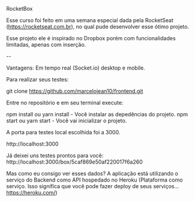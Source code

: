 RocketBox

Esse curso foi feito em uma semana especial dada pela RocketSeat (https://rocketseat.com.br), no qual pude desenvolver esse ótimo projeto.


Esse projeto ele é inspirado no Dropbox porém com funcionalidades limitadas, apenas com inserção.

--

Vantagens:
Em tempo real (Socket.io) desktop e mobile.


Para realizar seus testes:

git clone https://github.com/marcelojean10/frontend.git

Entre no repositório e em seu terminal execute:


npm install ou yarn install - Você instalar as depedências do projeto.
npm start ou yarn start     - Você vai inicializar o projeto.

A porta para testes local escolhida foi a 3000.

http://localhost:3000



Já deixei uns testes prontos para você: 
http://localhost:3000/box/5caf869e50af220017f6a260



Mas como eu consigo ver esses dados?
A aplicação está utilizando o serviço do Backend como API hospedado no Heroku (Plataforma como serviço. Isso significa que você pode fazer deploy de seus serviços... https://heroku.com/)

